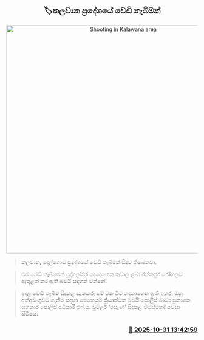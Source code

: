 <p align='center'><b><h2 align='center' title='Shooting in Kalawana area'>🏷කලවාන ප්‍රදේශයේ වෙඩි තැබීමක්</h2></b></p>
<p align='center'><img src='https://helakuru.sgp1.cdn.digitaloceanspaces.com/esana/images/lib/crime-death.jpg' width='600' alt='Shooting in Kalawana area'></p>

> කලවාන, දෙල්ගොඩ ප්‍රදේශයේ වෙඩි තැබීමක් සිදුව තිබෙනවා.

> එම වෙඩි තැබීමෙන් පුද්ගලයින් දෙදෙනෙකු තුවාල ලබා රත්නපුර රෝහලට ඇතුළත් කර ඇති බවයි සඳහන් වන්නේ.

> අදාළ වෙඩි තැබීම සිදුකළ සැකකරු මේ වන විට හඳුනාගෙන ඇති අතර, ඔහු අත්අඩංගුවට ගැනීම සඳහා මෙහෙයුම් ක්‍රියාත්මක බවයි පොලිස් මාධ්‍ය ප්‍රකාශක, සහකාර පොලිස් අධිකාරී එෆ්.යූ. වුට්ලර් ‘එසැණ’ සිදුකළ විමසීමකදී පවසා සිටියේ.



<h3 align='right'><a href='https://www.helakuru.lk/esana/p/114981/'>📅 2025-10-31 13:42:59</a></h3>
